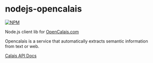 nodejs-opencalais
=================

[![NPM](https://nodei.co/npm/opencalais-client.png)](https://nodei.co/npm/opencalais-client/)

 Node.js client lib for [OpenCalais.com](http://www.opencalais.com/)

 Opencalais is a service that automatically extracts semantic information from text or web.

[Calais API Docs](http://www.opencalais.com/calaisAPI)